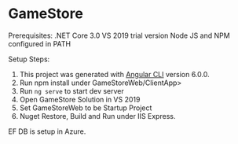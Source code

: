 # GameStore

Prerequisites:
.NET Core 3.0
VS 2019 trial version
Node JS and NPM configured in PATH 

Setup Steps:
1) This project was generated with [Angular CLI](https://github.com/angular/angular-cli) version 6.0.0.
2) Run npm install under GameStoreWeb/ClientApp>
3) Run `ng serve` to start dev server
4) Open GameStore Solution in VS 2019
5) Set GameStoreWeb to be Startup Project
6) Nuget Restore, Build and Run under IIS Express.

EF DB is setup in Azure. 

